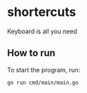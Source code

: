 # shortercuts

Keyboard is all you need

## How to run

To start the program, run:

```sh
go run cmd/main/main.go
```
